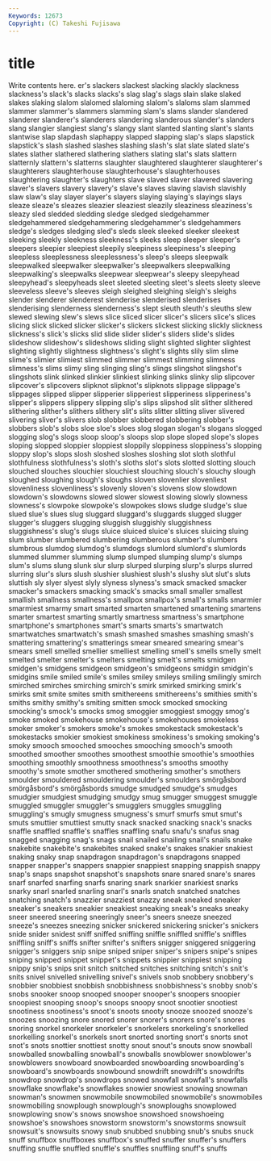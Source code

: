```yaml
---
Keywords: 12673 
Copyright: (C) Takeshi Fujisawa
---
```


# title

Write contents here.
er's slackers slackest slacking slackly slackness slackness's slack's slacks slacks's
slag slag's slags slain slake slaked slakes slaking slalom slalomed
slaloming slalom's slaloms slam slammed slammer slammer's slammers slamming slam's
slams slander slandered slanderer slanderer's slanderers slandering slanderous slander's slanders
slang slangier slangiest slang's slangy slant slanted slanting slant's slants
slantwise slap slapdash slaphappy slapped slapping slap's slaps slapstick slapstick's
slash slashed slashes slashing slash's slat slate slated slate's slates
slather slathered slathering slathers slating slat's slats slattern slatternly slattern's
slatterns slaughter slaughtered slaughterer slaughterer's slaughterers slaughterhouse slaughterhouse's slaughterhouses slaughtering
slaughter's slaughters slave slaved slaver slavered slavering slaver's slavers slavery
slavery's slave's slaves slaving slavish slavishly slaw slaw's slay slayer
slayer's slayers slaying slaying's slayings slays sleaze sleaze's sleazes sleazier
sleaziest sleazily sleaziness sleaziness's sleazy sled sledded sledding sledge sledged
sledgehammer sledgehammered sledgehammering sledgehammer's sledgehammers sledge's sledges sledging sled's sleds
sleek sleeked sleeker sleekest sleeking sleekly sleekness sleekness's sleeks sleep
sleeper sleeper's sleepers sleepier sleepiest sleepily sleepiness sleepiness's sleeping sleepless
sleeplessness sleeplessness's sleep's sleeps sleepwalk sleepwalked sleepwalker sleepwalker's sleepwalkers sleepwalking
sleepwalking's sleepwalks sleepwear sleepwear's sleepy sleepyhead sleepyhead's sleepyheads sleet sleeted
sleeting sleet's sleets sleety sleeve sleeveless sleeve's sleeves sleigh sleighed
sleighing sleigh's sleighs slender slenderer slenderest slenderise slenderised slenderises slenderising
slenderness slenderness's slept sleuth sleuth's sleuths slew slewed slewing slew's
slews slice sliced slicer slicer's slicers slice's slices slicing slick
slicked slicker slicker's slickers slickest slicking slickly slickness slickness's slick's
slicks slid slide slider slider's sliders slide's slides slideshow slideshow's
slideshows sliding slight slighted slighter slightest slighting slightly slightness slightness's
slight's slights slily slim slime slime's slimier slimiest slimmed slimmer
slimmest slimming slimness slimness's slims slimy sling slinging sling's slings
slingshot slingshot's slingshots slink slinked slinkier slinkiest slinking slinks slinky
slip slipcover slipcover's slipcovers slipknot slipknot's slipknots slippage slippage's slippages
slipped slipper slipperier slipperiest slipperiness slipperiness's slipper's slippers slippery slipping
slip's slips slipshod slit slither slithered slithering slither's slithers slithery
slit's slits slitter slitting sliver slivered slivering sliver's slivers slob
slobber slobbered slobbering slobber's slobbers slob's slobs sloe sloe's sloes
slog slogan slogan's slogans slogged slogging slog's slogs sloop sloop's
sloops slop slope sloped slope's slopes sloping slopped sloppier sloppiest
sloppily sloppiness sloppiness's slopping sloppy slop's slops slosh sloshed sloshes
sloshing slot sloth slothful slothfulness slothfulness's sloth's sloths slot's slots
slotted slotting slouch slouched slouches slouchier slouchiest slouching slouch's slouchy
slough sloughed sloughing slough's sloughs sloven slovenlier slovenliest slovenliness slovenliness's
slovenly sloven's slovens slow slowdown slowdown's slowdowns slowed slower slowest
slowing slowly slowness slowness's slowpoke slowpoke's slowpokes slows sludge sludge's
slue slued slue's slues slug sluggard sluggard's sluggards slugged slugger
slugger's sluggers slugging sluggish sluggishly sluggishness sluggishness's slug's slugs sluice
sluiced sluice's sluices sluicing sluing slum slumber slumbered slumbering slumberous
slumber's slumbers slumbrous slumdog slumdog's slumdogs slumlord slumlord's slumlords slummed
slummer slumming slump slumped slumping slump's slumps slum's slums slung
slunk slur slurp slurped slurping slurp's slurps slurred slurring slur's
slurs slush slushier slushiest slush's slushy slut slut's sluts sluttish
sly slyer slyest slyly slyness slyness's smack smacked smacker smacker's
smackers smacking smack's smacks small smaller smallest smallish smallness smallness's
smallpox smallpox's small's smalls smarmier smarmiest smarmy smart smarted smarten
smartened smartening smartens smarter smartest smarting smartly smartness smartness's smartphone
smartphone's smartphones smart's smarts smarts's smartwatch smartwatches smartwatch's smash smashed
smashes smashing smash's smattering smattering's smatterings smear smeared smearing smear's
smears smell smelled smellier smelliest smelling smell's smells smelly smelt
smelted smelter smelter's smelters smelting smelt's smelts smidgen smidgen's smidgens
smidgeon smidgeon's smidgeons smidgin smidgin's smidgins smile smiled smile's smiles
smiley smileys smiling smilingly smirch smirched smirches smirching smirch's smirk
smirked smirking smirk's smirks smit smite smites smith smithereens smithereens's
smithies smith's smiths smithy smithy's smiting smitten smock smocked smocking
smocking's smock's smocks smog smoggier smoggiest smoggy smog's smoke smoked
smokehouse smokehouse's smokehouses smokeless smoker smoker's smokers smoke's smokes smokestack
smokestack's smokestacks smokier smokiest smokiness smokiness's smoking smoking's smoky smooch
smooched smooches smooching smooch's smooth smoothed smoother smoothes smoothest smoothie
smoothie's smoothies smoothing smoothly smoothness smoothness's smooths smoothy smoothy's smote
smother smothered smothering smother's smothers smoulder smouldered smouldering smoulder's smoulders
smörgåsbord smörgåsbord's smörgåsbords smudge smudged smudge's smudges smudgier smudgiest smudging
smudgy smug smugger smuggest smuggle smuggled smuggler smuggler's smugglers smuggles
smuggling smuggling's smugly smugness smugness's smurf smurfs smut smut's smuts
smuttier smuttiest smutty snack snacked snacking snack's snacks snaffle snaffled
snaffle's snaffles snaffling snafu snafu's snafus snag snagged snagging snag's
snags snail snailed snailing snail's snails snake snakebite snakebite's snakebites
snaked snake's snakes snakier snakiest snaking snaky snap snapdragon snapdragon's
snapdragons snapped snapper snapper's snappers snappier snappiest snapping snappish snappy
snap's snaps snapshot snapshot's snapshots snare snared snare's snares snarf
snarfed snarfing snarfs snaring snark snarkier snarkiest snarks snarky snarl
snarled snarling snarl's snarls snatch snatched snatches snatching snatch's snazzier
snazziest snazzy sneak sneaked sneaker sneaker's sneakers sneakier sneakiest sneaking
sneak's sneaks sneaky sneer sneered sneering sneeringly sneer's sneers sneeze
sneezed sneeze's sneezes sneezing snicker snickered snickering snicker's snickers snide
snider snidest sniff sniffed sniffing sniffle sniffled sniffle's sniffles sniffling
sniff's sniffs snifter snifter's snifters snigger sniggered sniggering snigger's sniggers
snip snipe sniped sniper sniper's snipers snipe's snipes sniping snipped
snippet snippet's snippets snippier snippiest snipping snippy snip's snips snit
snitch snitched snitches snitching snitch's snit's snits snivel snivelled snivelling
snivel's snivels snob snobbery snobbery's snobbier snobbiest snobbish snobbishness snobbishness's
snobby snob's snobs snooker snoop snooped snooper snooper's snoopers snoopier
snoopiest snooping snoop's snoops snoopy snoot snootier snootiest snootiness snootiness's
snoot's snoots snooty snooze snoozed snooze's snoozes snoozing snore snored
snorer snorer's snorers snore's snores snoring snorkel snorkeler snorkeler's snorkelers
snorkeling's snorkelled snorkelling snorkel's snorkels snort snorted snorting snort's snorts
snot snot's snots snottier snottiest snotty snout snout's snouts snow
snowball snowballed snowballing snowball's snowballs snowblower snowblower's snowblowers snowboard snowboarded
snowboarding snowboarding's snowboard's snowboards snowbound snowdrift snowdrift's snowdrifts snowdrop snowdrop's
snowdrops snowed snowfall snowfall's snowfalls snowflake snowflake's snowflakes snowier snowiest
snowing snowman snowman's snowmen snowmobile snowmobiled snowmobile's snowmobiles snowmobiling snowplough
snowplough's snowploughs snowplowed snowplowing snow's snows snowshoe snowshoed snowshoeing snowshoe's
snowshoes snowstorm snowstorm's snowstorms snowsuit snowsuit's snowsuits snowy snub snubbed
snubbing snub's snubs snuck snuff snuffbox snuffboxes snuffbox's snuffed snuffer
snuffer's snuffers snuffing snuffle snuffled snuffle's snuffles snuffling snuff's snuffs
